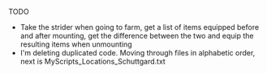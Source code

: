 TODO
* Take the strider when going to farm, get a list of items equipped before and after mounting,
get the difference between the two and equip the resulting items when unmounting
* I'm deleting duplicated code. Moving through files in alphabetic order, next is MyScripts_Locations_Schuttgard.txt

